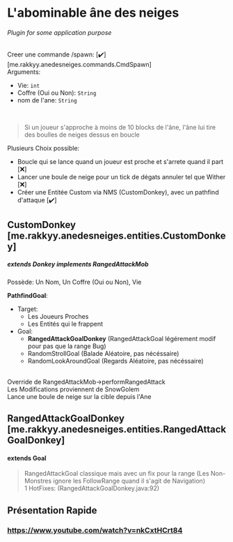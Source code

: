 # L'abominable âne des neiges
###### *Plugin for some application purpose*

Creer une commande /spawn: [✔️] [me.rakkyy.anedesneiges.commands.CmdSpawn]<br />
Arguments: 
- Vie: `int`
- Coffre (Oui ou Non): `String`
- nom de l'ane: `String`
<br />

> Si un joueur s'approche à moins de 10 blocks de l'âne, l'âne lui tire des boulles de neiges dessus en boucle

Plusieurs Choix possible:
- Boucle qui se lance quand un joueur est proche et s'arrete quand il part [❌]
- Lancer une boule de neige pour un tick de dégats annuler tel que Wither [❌]
- Créer une Entitée Custom via NMS (CustomDonkey), avec un pathfind d'attaque [✔️]



## CustomDonkey [me.rakkyy.anedesneiges.entities.CustomDonkey]
##### extends Donkey implements **RangedAttackMob**
Possède: Un Nom, Un Coffre (Oui ou Non), Vie

**PathfindGoal**:
- Target:
  * Les Joueurs Proches
  * Les Entités qui le frappent
- Goal:
  * **RangedAttackGoalDonkey** (RangedAttackGoal légérement modif pour pas que la range Bug)
  * RandomStrollGoal (Balade Aléatoire, pas nécéssaire)
  * RandomLookAroundGoal (Regards Aléatoire, pas nécéssaire)
  <br />
Override de RangedAttackMob->performRangedAttack<br />
Les Modifications proviennent de SnowGolem<br />
Lance une boule de neige sur la cible depuis l'Ane<br />



## RangedAttackGoalDonkey [me.rakkyy.anedesneiges.entities.RangedAttackGoalDonkey]
#### extends Goal

> RangedAttackGoal classique mais avec un fix pour la range (Les Non-Monstres ignore les FollowRange quand il s'agit de Navigation)<br />
> 1 HotFixes: (RangedAttackGoalDonkey.java:92)

## Présentation Rapide

### https://www.youtube.com/watch?v=nkCxtHCrt84
